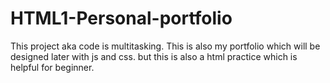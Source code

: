 # HTML1-Personal-portfolio
This project aka code is multitasking. This is also my portfolio which will be designed later with js and css. but this is also a html practice which is helpful for beginner.
